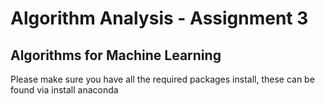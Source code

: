 # Algorithm Analysis - Assignment 3
## Algorithms for Machine Learning

Please make sure you have all the required packages install, 
these can be found via install anaconda

